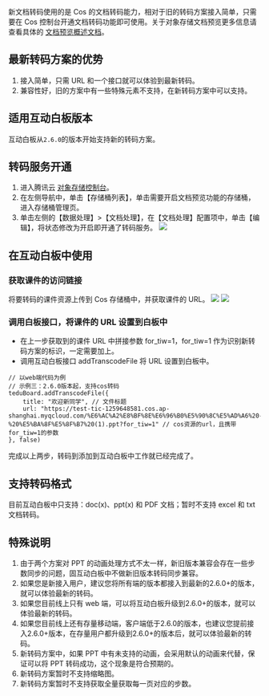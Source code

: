 新文档转码使用的是 Cos 的文档转码能力，相对于旧的转码方案接入简单，只需要在 Cos 控制台开通文档转码功能即可使用。关于对象存储文档预览更多信息请查看具体的 [文档预览概述文档](https://cloud.tencent.com/document/product/436/45906)。

## 最新转码方案的优势

1. 接入简单，只需 URL 和一个接口就可以体验到最新转码。
2. 兼容性好，旧的方案中有一些特殊元素不支持，在新转码方案中可以支持。

## 适用互动白板版本

互动白板从`2.6.0`的版本开始支持新的转码方案。

## 转码服务开通

1. 进入腾讯云 [对象存储控制台](https://console.cloud.tencent.com/cos5/bucket)。
2. 在左侧导航中，单击【存储桶列表】，单击需要开启文档预览功能的存储桶，进入存储桶管理页。
3. 单击左侧的【数据处理】>【文档处理】，在【文档处理】配置项中，单击【编辑】，将状态修改为开启即开通了转码服务。
![](https://main.qcloudimg.com/raw/bf707853edf44238fbefbe7115af75b2.png)


## 在互动白板中使用

### 获取课件的访问链接

将要转码的课件资源上传到 Cos 存储桶中，并获取课件的 URL。
![](https://main.qcloudimg.com/raw/3d5b8948fda4dc6fb58a7b75dc5371dd.png)
![](https://main.qcloudimg.com/raw/b01aaf5f9d6ba3f9c25a79dfadc16199.png)


### 调用白板接口，将课件的 URL 设置到白板中

- 在上一步获取到的课件 URL 中拼接参数 for_tiw=1，for_tiw=1 作为识别新转码方案的标识，一定需要加上。
- 调用互动白板接口 addTranscodeFile 将 URL 设置到白板中。


```
// 以web端代码为例
// 示例三：2.6.0版本起，支持cos转码
teduBoard.addTranscodeFile({
    title: "欢迎新同学", // 文件标题
    url: "https://test-tic-1259648581.cos.ap-shanghai.myqcloud.com/%E6%AC%A2%E8%BF%8E%E6%96%B0%E5%90%8C%E5%AD%A6%20-%20%E5%BA%8F%E5%8F%B7%20(1).ppt?for_tiw=1" // cos资源的url，且携带for_tiw=1的参数
}, false)
```

完成以上两步，转码到添加到互动白板中工作就已经完成了。

## 支持转码格式
目前互动白板中只支持：doc(x)、ppt(x) 和 PDF 文档；暂时不支持 excel 和 txt 文档转码。


## 特殊说明

1. 由于两个方案对 PPT 的动画处理方式不太一样，新旧版本兼容会存在一些步数同步的问题，固互动白板中不做新旧版本转码同步兼容。
2. 如果您是新接入用户，建议您将所有端的版本都接入到最新的2.6.0+的版本，就可以体验最新的转码。
3. 如果您目前线上只有 web 端，可以将互动白板升级到2.6.0+的版本，就可以体验最新的转码。
4. 如果您目前线上还有存量移动端，客户端低于2.6.0的版本，也建议您提前接入2.6.0+版本，在存量用户都升级到2.6.0+的版本后，就可以体验最新的转码。
5. 新转码方案中，如果 PPT 中有未支持的动画，会采用默认的动画来代替，保证可以将 PPT 转码成功，这个现象是符合预期的。
6. 新转码方案暂时不支持缩略图。
7. 新转码方案暂时不支持获取全量获取每一页对应的步数。
